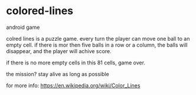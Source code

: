 # colored-lines
android game


colred lines is a puzzle game. every turn the player can move one ball to an empty cell.
if there is mor then five balls in a row or a column, the balls will disappear, and the player will achive score.

if there is no more empty cells in this 81 cells, game over.

the mission? stay alive as long as possible

for more info:
https://en.wikipedia.org/wiki/Color_Lines
